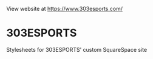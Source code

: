 View website at https://www.303esports.com/

# 303ESPORTS
Stylesheets for 303ESPORTS' custom SquareSpace site
